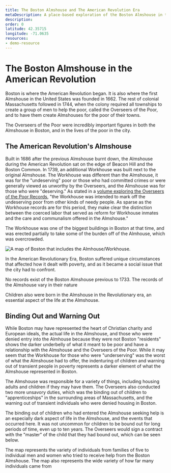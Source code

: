 ```yaml
---
title: The Boston Almshouse and The American Revolution Era
metaDescription: A place-based exploration of the Boston Almshouse in the American Revolutionary Era. 
description: 
order: 0
latitude: 42.35715
longitude: -71.0635
resources:
- demo-resource
---
```

# The Boston Almshouse in the American Revolution

Boston is where the American Revolution began. It is also where the first Almshouse in the United States was founded in 1662. The rest of colonial Massachusetts followed in 1744, when the colony required all townships to create a group of men to help the poor, called the Overseers of the Poor, and to have them create Almshouses for the poor of their towns. 

The Overseers of the Poor were incredibly important figures in both the Almshouse in Boston, and in the lives of the poor in the city. 

## The American Revolution's Almshouse

Built in 1686 after the previous Almshouse burnt down, the Almshouse during the American Revolution sat on the edge of Beacon Hill and the Boston Common. In 1739, an additional Workhouse was built next to the original Almshouse. The Workhouse was different than the Almshouse, it was for the "undeserving" poor or those who had committed crimes or were generally viewed as unworthy by the Overseers, and the Almshouse was for those who were "deserving." As stated in a [volume exploring the Overseers of the Poor Records](https://primaryresearch.org/pr/dmdocuments/ootpb_almswork.pdf), "the Workhouse was intended to mark off the undeserving poor from other kinds of needy people. As sparse as the Workhouse records are for this period, they make clear the distinction between the coerced labor that served as reform for Workhouse inmates and the care and communalism offered in the Almshouse."

The Workhouse was one of the biggest buildings in Boston at that time, and was erected partially to take some of the burden off of the Almhouse, which was overcrowded. 

![A map of Boston that includes the Almhouse/Workhouse.](https://bpldcassets.blob.core.windows.net/derivatives/images/commonwealth:9s161953w/image_access_800.jpg)

In the American Revolutionary Era, Boston suffered unique circumstances that affected how it dealt with poverty, and as it became a social issue that the city had to confront. 

No records exist of the Boston Almshouse previous to 1733. The records of the Almshouse vary in their nature 

Children also were born in the Almshouse in the Revolutionary era, an essential aspect of the life at the Almshouse. 

## Binding Out and Warning Out

While Boston may have represented the heart of Christian charity and European ideals, the actual life in the Almshouse, and those who were denied entry into the Almhouse because they were not Boston "residents" shows the darker underbelly of what it meant to be poor and have a relationship with the Almshouse and the Overseers of the Poor. While it may seem that the Workhouse for those who were "underserving" was the worst of what the Almshouse had to offer, the indenturing of children and warning out of transient people in poverty represents a darker element of what the Almshouse represented in Boston. 

The Almshouse was responsible for a variety of things, including housing adults and children if they may have them. The Overseers also conducted two more unsavory duties, which was the binding out of children to "apprenticeships" in the surrounding areas of Massachusetts, and the warning out of transient individuals who were denied housing in Boston. 

The binding out of children who had entered the Almshouse seeking help is an especially dark aspect of life in the Almshouse, and the events that occurred here. It was not uncommon for children to be bound out for long periods of time, even up to ten years. The Overseers would sign a contract with the "master" of the child that they had bound out, which can be seen below. 

The map represents the variety of individuals from families of five to individual men and women who tried to receive help from the Boston Almshouse. The map also represents the wide variety of how far many individuals came from 


<!-- Add script to the <head> of your page to load the embeddable map component -->
<script type="module" src="https://js.arcgis.com/embeddable-components/4.31/arcgis-embeddable-components.esm.js"></script>
<!-- Add custom element to <body> of your page -->
 <arcgis-embedded-map style="height:600px;width:700px;" item-id="7e10efb3b5604448af7f1ef8a77ba1a3" theme="light" portal-url="https://nu.maps.arcgis.com" share-enabled></arcgis-embedded-map> 
